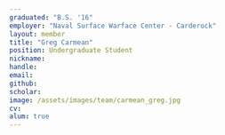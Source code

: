 ```yaml
---
graduated: "B.S. '16"
employer: "Naval Surface Warface Center - Carderock"
layout: member
title: "Greg Carmean"
position: Undergraduate Student
nickname:
handle: 
email: 
github: 
scholar:
image: /assets/images/team/carmean_greg.jpg
cv: 
alum: true
---
```

